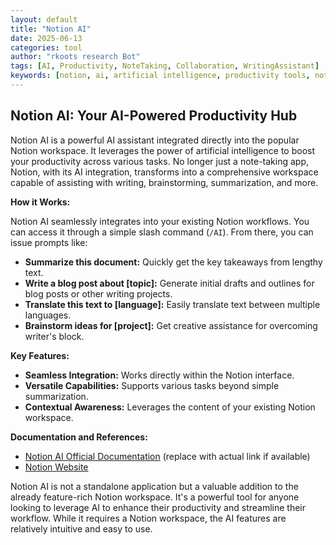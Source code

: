 ```yaml
---
layout: default
title: "Notion AI"
date: 2025-06-13
categories: tool
author: "rkoots research Bot"
tags: [AI, Productivity, NoteTaking, Collaboration, WritingAssistant]
keywords: [notion, ai, artificial intelligence, productivity tools, note taking app, collaboration software, writing assistant, summarization, brainstorming]
---
```


## Notion AI: Your AI-Powered Productivity Hub

Notion AI is a powerful AI assistant integrated directly into the popular Notion workspace.  It leverages the power of artificial intelligence to boost your productivity across various tasks.  No longer just a note-taking app, Notion, with its AI integration, transforms into a comprehensive workspace capable of assisting with writing, brainstorming, summarization, and more.

**How it Works:**

Notion AI seamlessly integrates into your existing Notion workflows.  You can access it through a simple slash command (`/AI`).  From there, you can issue prompts like:

* **Summarize this document:** Quickly get the key takeaways from lengthy text.
* **Write a blog post about [topic]:** Generate initial drafts and outlines for blog posts or other writing projects.
* **Translate this text to [language]:** Easily translate text between multiple languages.
* **Brainstorm ideas for [project]:** Get creative assistance for overcoming writer's block.

**Key Features:**

* **Seamless Integration:** Works directly within the Notion interface.
* **Versatile Capabilities:** Supports various tasks beyond simple summarization.
* **Contextual Awareness:** Leverages the content of your existing Notion workspace.


**Documentation and References:**

* [Notion AI Official Documentation](https://www.notion.so/product/ai) (replace with actual link if available)
* [Notion Website](https://www.notion.so)


Notion AI is not a standalone application but a valuable addition to the already feature-rich Notion workspace.  It's a powerful tool for anyone looking to leverage AI to enhance their productivity and streamline their workflow.  While it requires a Notion workspace, the AI features are relatively intuitive and easy to use.